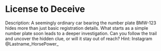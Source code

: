 # License to Deceive

Description:
A seemingly ordinary car bearing the number plate BMW-123 hides more than just basic registration details. What starts as a simple number plate soon leads to a deeper investigation. Can you follow the trail and uncover the hidden clue, or will it stay out of reach?
Hint: Instagram @Lastname_HorsePower_
